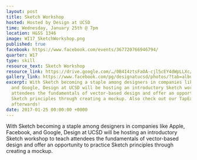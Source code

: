 ```yaml
---
layout: post
title: Sketch Workshop
hosted: Hosted by Design at UCSD
time: Wednesday, January 25th @ 7pm
location: H&SS 1346
image: WI17_SketchWorkshop.png
published: true
facebook: https://www.facebook.com/events/367720766946794/
quarter: W17
type: skill
resource_text: Sketch Workshop
resource_link: https://drive.google.com/…/0B4I4ztsFaOA-cjl5cEY4dWpLLXc/view
gallery_link: https://www.facebook.com/pg/designatucsd/photos/?tab=album&album_id=1834574926782970
excerpt: With Sketch becoming a staple among designers in companies like Apple, Facebook,
  and Google, Design at UCSD will be hosting an introductory Sketch workshop to teach
  attendees the fundamentals of vector-based design and offer an opportunity to practice
  Sketch principles through creating a mockup. Also check out our TapEx game night
  afterwards!
date: 2017-01-25 00:00:00 +0000
---
```

With Sketch becoming a staple among designers in companies like Apple, Facebook, and Google, Design at UCSD will be hosting an introductory Sketch workshop to teach attendees the fundamentals of vector-based design and offer an opportunity to practice Sketch principles through creating a mockup. 